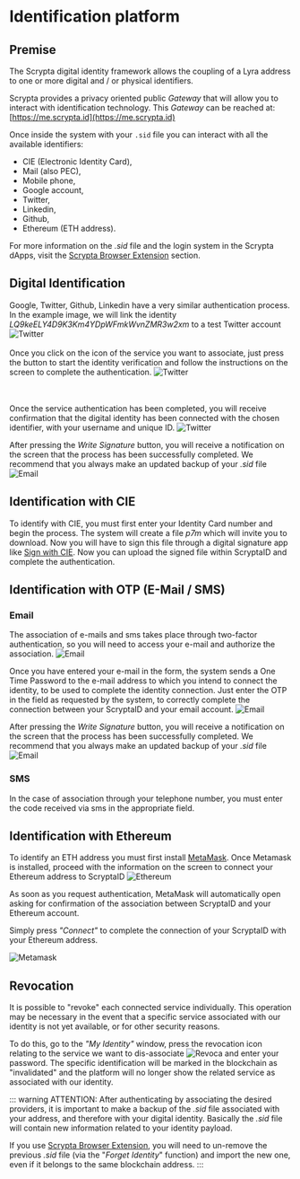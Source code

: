 # Identification platform

## Premise

The Scrypta digital identity framework allows the coupling of a Lyra address to one or more digital and / or physical identifiers.

Scrypta provides a privacy oriented public *Gateway* that will allow you to interact with identification technology. This *Gateway* can be reached at: [https://me.scrypta.id](https://me.scrypta.id)

Once inside the system with your `.sid` file you can interact with all the available identifiers:

- CIE (Electronic Identity Card),
- Mail (also PEC),
- Mobile phone,
- Google account,
- Twitter,
- Linkedin,
- Github,
- Ethereum (ETH address).

For more information on the *.sid* file and the login system in the Scrypta dApps, visit the [Scrypta Browser Extension](../dapps/extension-browser.md) section.

## Digital Identification

Google, Twitter, Github, Linkedin have a very similar authentication process.
In the example image, we will link the identity *LQ9keELY4D9K3Km4YDpWFmkWvnZMR3w2xm* to a test Twitter account
![Twitter](./assets/scryptaid/twitter.png)
<br><br>Once you click on the icon of the service you want to associate, just press the button to start the identity verification and follow the instructions on the screen to complete the authentication.
![Twitter](./assets/scryptaid/twitter_auth.png)


<br><br>Once the service authentication has been completed, you will receive confirmation that the digital identity has been connected with the chosen identifier, with your username and unique ID.
![Twitter](./assets/scryptaid/twitter_done.png)

After pressing the *Write Signature* button, you will receive a notification on the screen that the process has been successfully completed.
We recommend that you always make an updated backup of your *.sid* file
![Email](./assets/scryptaid/signature_done.png)

## Identification with CIE

To identify with CIE, you must first enter your Identity Card number and begin the process. The system will create a file *p7m* which will invite you to download. Now you will have to sign this file through a digital signature app like [Sign with CIE](https://www.firmoconcie.it/). Now you can upload the signed file within ScryptaID and complete the authentication.

## Identification with OTP (E-Mail / SMS)

### Email
The association of e-mails and sms takes place through two-factor authentication, so you will need to access your e-mail and authorize the association.
![Email](./assets/scryptaid/email.png)

Once you have entered your e-mail in the form, the system sends a One Time Password to the e-mail address to which you intend to connect the identity, to be used to complete the identity connection.
Just enter the OTP in the field as requested by the system, to correctly complete the connection between your ScryptaID and your email account.
![Email](./assets/scryptaid/email_done.png)

After pressing the *Write Signature* button, you will receive a notification on the screen that the process has been successfully completed.
We recommend that you always make an updated backup of your *.sid* file
![Email](./assets/scryptaid/signature_done.png)

### SMS

In the case of association through your telephone number, you must enter the code received via sms in the appropriate field.

## Identification with Ethereum

To identify an ETH address you must first install [MetaMask](https://metamask.io/).
Once Metamask is installed, proceed with the information on the screen to connect your Ethereum address to ScryptaID
![Ethereum](./assets/scryptaid/ethereum.png)


As soon as you request authentication, MetaMask will automatically open asking for confirmation of the association between ScryptaID and your Ethereum account.

Simply press *"Connect"* to complete the connection of your ScryptaID with your Ethereum address.

![Metamask](./assets/scryptaid/metamask.png)

## Revocation
It is possible to "revoke" each connected service individually. This operation may be necessary in the event that a specific service associated with our identity is not yet available, or for other security reasons.

To do this, go to the *"My Identity"* window, press the revocation icon relating to the service we want to dis-associate ![Revoca](./assets/scryptaid/revoca.png) and enter your password. The specific identification will be marked in the blockchain as "invalidated" and the platform will no longer show the related service as associated with our identity.


::: warning ATTENTION:
After authenticating by associating the desired providers, it is important to make a backup of the *.sid* file associated with your address, and therefore with your digital identity.
Basically the *.sid* file will contain new information related to your identity payload.

If you use [Scrypta Browser Extension](https://id.scryptachain.org/), you will need to un-remove the previous *.sid* file (via the "*Forget Identity*" function) and import the new one, even if it belongs to the same blockchain address.
:::